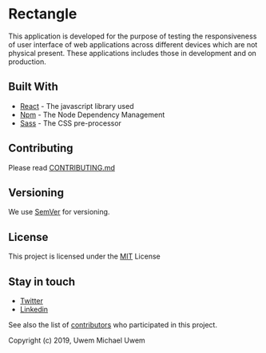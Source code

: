 
# Rectangle

This application is developed for the purpose of testing the responsiveness of user interface of web applications across different devices which are not physical present. These applications includes those in development and on production.


## Built With

* [React](https://reactjs.org/docs/getting-started.html) - The javascript library used
* [Npm](https://www.npmjs.com/) - The Node Dependency Management
* [Sass](https://sass-lang.com/guide) - The CSS pre-processor

## Contributing

Please read [CONTRIBUTING.md](CONTRIBUTING.md) 


## Versioning

We use [SemVer](http://semver.org/) for versioning. 


## License

This project is licensed under the [MIT](http://opensource.org/licenses/MIT) License


## Stay in touch

* [Twitter](https://twitter.com/slimudoh)
* [Linkedin](https://linkedin.com/in/slimudoh)

See also the list of [contributors](https://github.com/your/project/contributors) who participated in this project.

Copyright (c) 2019, Uwem Michael Uwem







